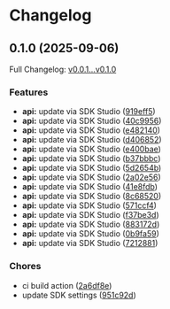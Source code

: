 # Changelog

## 0.1.0 (2025-09-06)

Full Changelog: [v0.0.1...v0.1.0](https://github.com/CoreSpeed-io/mcp-store-client-typescript/compare/v0.0.1...v0.1.0)

### Features

* **api:** update via SDK Studio ([919eff5](https://github.com/CoreSpeed-io/mcp-store-client-typescript/commit/919eff5a54bb2bf4986a1d60ecf2dafcfcff5e8c))
* **api:** update via SDK Studio ([40c9956](https://github.com/CoreSpeed-io/mcp-store-client-typescript/commit/40c99561fac9f695afcf8df67d9640b09ca6837e))
* **api:** update via SDK Studio ([e482140](https://github.com/CoreSpeed-io/mcp-store-client-typescript/commit/e48214029d7f7e0716b7a5c42cf007ae36b04675))
* **api:** update via SDK Studio ([d406852](https://github.com/CoreSpeed-io/mcp-store-client-typescript/commit/d406852b0879884154bc4c1058e5e51718e09fa3))
* **api:** update via SDK Studio ([e400bae](https://github.com/CoreSpeed-io/mcp-store-client-typescript/commit/e400bae6dd126a621916c5353d42bd1069c1c4d4))
* **api:** update via SDK Studio ([b37bbbc](https://github.com/CoreSpeed-io/mcp-store-client-typescript/commit/b37bbbce3f7f8314b1fe94475ef743df03cffbe0))
* **api:** update via SDK Studio ([5d2654b](https://github.com/CoreSpeed-io/mcp-store-client-typescript/commit/5d2654b3da85ddd3dfc10f6609e9d0dc1db2f1a9))
* **api:** update via SDK Studio ([2a02e56](https://github.com/CoreSpeed-io/mcp-store-client-typescript/commit/2a02e56eb3b713fb51f7ac45c7e71ac1de965bed))
* **api:** update via SDK Studio ([41e8fdb](https://github.com/CoreSpeed-io/mcp-store-client-typescript/commit/41e8fdb9084380d1ce3f2a576a39ccdf2901c874))
* **api:** update via SDK Studio ([8c68520](https://github.com/CoreSpeed-io/mcp-store-client-typescript/commit/8c68520844e6ae3791f68c18a96c0b684281edda))
* **api:** update via SDK Studio ([571ccf4](https://github.com/CoreSpeed-io/mcp-store-client-typescript/commit/571ccf454ee4da6afaef9c11d2b2d527f9982601))
* **api:** update via SDK Studio ([f37be3d](https://github.com/CoreSpeed-io/mcp-store-client-typescript/commit/f37be3d9a0c117f5b6c2ea637f43d3ed8615204d))
* **api:** update via SDK Studio ([883172d](https://github.com/CoreSpeed-io/mcp-store-client-typescript/commit/883172d9a32785e29b5a5ad25edceceaf6ca3cff))
* **api:** update via SDK Studio ([0b9fa59](https://github.com/CoreSpeed-io/mcp-store-client-typescript/commit/0b9fa596be14ca3f564c8bbd265ba8bf1e32370e))
* **api:** update via SDK Studio ([7212881](https://github.com/CoreSpeed-io/mcp-store-client-typescript/commit/7212881c08670432c9b474e77eed3fa40a5e13ef))


### Chores

* ci build action ([2a6df8e](https://github.com/CoreSpeed-io/mcp-store-client-typescript/commit/2a6df8e6bb9a3767294cabc26bbea7d8abf08d88))
* update SDK settings ([951c92d](https://github.com/CoreSpeed-io/mcp-store-client-typescript/commit/951c92daf3462b1984d7082e5c30e102cdeded99))
